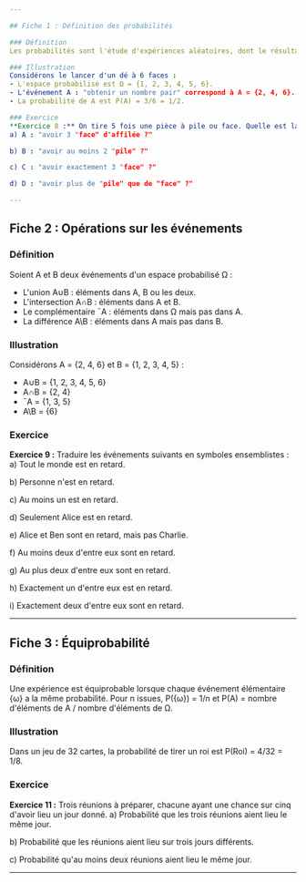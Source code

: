 ```yaml
---

## Fiche 1 : Définition des probabilités

### Définition
Les probabilités sont l'étude d'expériences aléatoires, dont le résultat ne peut être prédit avec certitude. Le résultat d'une telle expérience est appelé issue (notée ω), et l'ensemble des issues constitue l'espace probabilisé (noté Ω). Un événement A est une sous-partie de Ω, et sa probabilité est notée P(A).

### Illustration
Considérons le lancer d'un dé à 6 faces :
- L'espace probabilisé est Ω = {1, 2, 3, 4, 5, 6}.
- L'événement A : "obtenir un nombre pair" correspond à A = {2, 4, 6}.
- La probabilité de A est P(A) = 3/6 = 1/2.

### Exercice
**Exercice 8 :** On tire 5 fois une pièce à pile ou face. Quelle est la probabilité des événements suivants :
a) A : "avoir 3 "face" d'affilée ?"

b) B : "avoir au moins 2 "pile" ?"

c) C : "avoir exactement 3 "face" ?"

d) D : "avoir plus de "pile" que de "face" ?"

---
```


## Fiche 2 : Opérations sur les événements

### Définition
Soient A et B deux événements d'un espace probabilisé Ω :
- L'union A∪B : éléments dans A, B ou les deux.
- L'intersection A∩B : éléments dans A et B.
- Le complémentaire ¯A : éléments dans Ω mais pas dans A.
- La différence A\B : éléments dans A mais pas dans B.

### Illustration
Considérons A = {2, 4, 6} et B = {1, 2, 3, 4, 5} :
- A∪B = {1, 2, 3, 4, 5, 6}
- A∩B = {2, 4}
- ¯A = {1, 3, 5}
- A\B = {6}

### Exercice
**Exercice 9 :** Traduire les événements suivants en symboles ensemblistes :
a) Tout le monde est en retard.

b) Personne n'est en retard.

c) Au moins un est en retard.

d) Seulement Alice est en retard.

e) Alice et Ben sont en retard, mais pas Charlie.

f) Au moins deux d'entre eux sont en retard.

g) Au plus deux d'entre eux sont en retard.

h) Exactement un d'entre eux est en retard.

i) Exactement deux d'entre eux sont en retard.

---

## Fiche 3 : Équiprobabilité

### Définition
Une expérience est équiprobable lorsque chaque événement élémentaire {ω} a la même probabilité. Pour n issues, P({ω}) = 1/n et P(A) = nombre d'éléments de A / nombre d'éléments de Ω.

### Illustration
Dans un jeu de 32 cartes, la probabilité de tirer un roi est P(Roi) = 4/32 = 1/8.

### Exercice
**Exercice 11 :** Trois réunions à préparer, chacune ayant une chance sur cinq d'avoir lieu un jour donné.
a) Probabilité que les trois réunions aient lieu le même jour.

b) Probabilité que les réunions aient lieu sur trois jours différents.

c) Probabilité qu'au moins deux réunions aient lieu le même jour.

---


